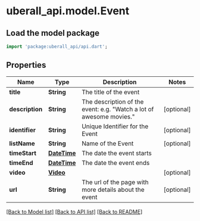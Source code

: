 # uberall_api.model.Event

## Load the model package
```dart
import 'package:uberall_api/api.dart';
```

## Properties
Name | Type | Description | Notes
------------ | ------------- | ------------- | -------------
**title** | **String** | The title of the event | 
**description** | **String** | The description of the event: e.g. \"Watch a lot of awesome movies.\" | [optional] 
**identifier** | **String** | Unique Identifier for the Event | [optional] 
**listName** | **String** | Name of the Event | [optional] 
**timeStart** | [**DateTime**](DateTime.md) | The date the event starts | 
**timeEnd** | [**DateTime**](DateTime.md) | The date the event ends | 
**video** | [**Video**](Video.md) |  | [optional] 
**url** | **String** | The url of the page with more details about the event | [optional] 

[[Back to Model list]](../README.md#documentation-for-models) [[Back to API list]](../README.md#documentation-for-api-endpoints) [[Back to README]](../README.md)


